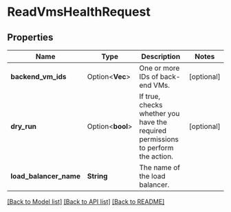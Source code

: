 # ReadVmsHealthRequest

## Properties

Name | Type | Description | Notes
------------ | ------------- | ------------- | -------------
**backend_vm_ids** | Option<**Vec<String>**> | One or more IDs of back-end VMs. | [optional]
**dry_run** | Option<**bool**> | If true, checks whether you have the required permissions to perform the action. | [optional]
**load_balancer_name** | **String** | The name of the load balancer. | 

[[Back to Model list]](../README.md#documentation-for-models) [[Back to API list]](../README.md#documentation-for-api-endpoints) [[Back to README]](../README.md)


